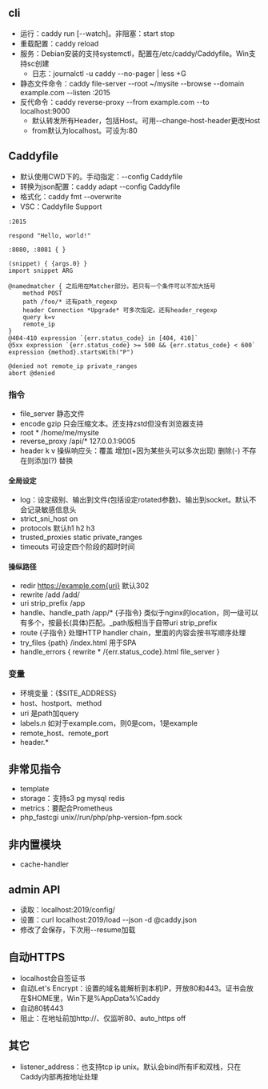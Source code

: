 ## cli

* 运行：caddy run [--watch]。非阻塞：start stop
* 重载配置：caddy reload
* 服务：Debian安装的支持systemctl，配置在/etc/caddy/Caddyfile。Win支持sc创建
  * 日志：journalctl -u caddy --no-pager | less +G
* 静态文件命令：caddy file-server --root ~/mysite --browse --domain example.com --listen :2015
* 反代命令：caddy reverse-proxy --from example.com --to localhost:9000
  * 默认转发所有Header，包括Host。可用--change-host-header更改Host
  * from默认为localhost。可设为:80

## Caddyfile

* 默认使用CWD下的。手动指定：--config Caddyfile
* 转换为json配置：caddy adapt --config Caddyfile
* 格式化：caddy fmt --overwrite
* VSC：Caddyfile Support

```
:2015

respond "Hello, world!"

:8080, :8081 { }

(snippet) { {args.0} }
import snippet ARG

@namedmatcher { 之后用在Matcher部分。若只有一个条件可以不加大括号
	method POST
	path /foo/* 还有path_regexp
    header Connection *Upgrade* 可多次指定。还有header_regexp
    query k=v
    remote_ip
}
@404-410 expression `{err.status_code} in [404, 410]`
@5xx expression `{err.status_code} >= 500 && {err.status_code} < 600`
expression {method}.startsWith("P")

@denied not remote_ip private_ranges
abort @denied
```

### 指令

* file_server 静态文件
* encode gzip 只会压缩文本。还支持zstd但没有浏览器支持
* root * /home/me/mysite
* reverse_proxy /api/* 127.0.0.1:9005
* header k v 操纵响应头：覆盖 增加(+因为某些头可以多次出现) 删除(-) 不存在则添加(?) 替换

#### 全局设定

* log：设定级别、输出到文件(包括设定rotated参数)、输出到socket。默认不会记录敏感信息头
* strict_sni_host on
* protocols 默认h1 h2 h3
* trusted_proxies static private_ranges
* timeouts 可设定四个阶段的超时时间

#### 操纵路径

* redir https://example.com{uri} 默认302
* rewrite /add /add/
* uri strip_prefix /app
* handle、handle_path /app/* {子指令} 类似于nginx的location，同一级可以有多个，按最长(具体)匹配。_path版相当于自带uri strip_prefix
* route {子指令} 处理HTTP handler chain，里面的内容会按书写顺序处理
* try_files {path} /index.html 用于SPA
* handle_errors { rewrite * /{err.status_code}.html file_server }

### 变量

* 环境变量：{$SITE_ADDRESS}
* host、hostport、method
* uri 是path加query
* labels.n 如对于example.com，则0是com，1是example
* remote_host、remote_port
* header.*

## 非常见指令

* template
* storage：支持s3 pg mysql redis
* metrics：要配合Prometheus
* php_fastcgi unix//run/php/php-version-fpm.sock

## 非内置模块

* cache-handler

## admin API

* 读取：localhost:2019/config/
* 设置：curl localhost:2019/load --json -d @caddy.json
* 修改了会保存，下次用--resume加载

## 自动HTTPS

* localhost会自签证书
* 自动Let's Encrypt：设置的域名能解析到本机IP，开放80和443。证书会放在$HOME里，Win下是%AppData%\Caddy
* 自动80转443
* 阻止：在地址前加http://、仅监听80、auto_https off

## 其它

* listener_address：也支持tcp ip unix。默认会bind所有IF和双栈，只在Caddy内部再按地址处理
